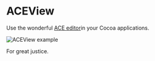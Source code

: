 ACEView
=======

Use the wonderful [ACE editor](http://ace.ajax.org/)in your Cocoa applications.

![ACEView example](https://raw.github.com/faceleg/ACEView/master/Collateral/ace-example.jpg)

For great justice.